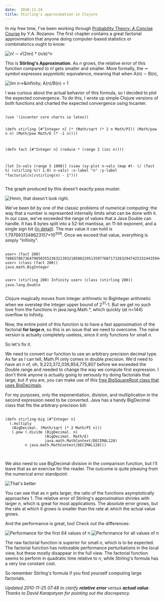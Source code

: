```yaml
---
date:  2010-11-24
title: Stirling's approximation in Clojure
---
```

In my free time, I've been working through [Probability Theory: A Concise Course](http://store.doverpublications.com/0486635449.html) by Y.A. Rozanov.
The first chapter contains a great factorial approximation that anyone doing
computer-based statistics or combinatorics ought to know:

![n! &#x223C; &#x221A;(2&pi;n) * (n/e)^n](http://threebrothers.org/brendan/blog/stirlings-approximation-formula-clojure/stirlings-approximation.png)

This is **Stirling's Approximation**. As *n* grows, the relative error of this
function compared to *n!* gets smaller and smaller. More formally, the
**&#x223C;** symbol expresses asypmtotic equivalence, meaning that when A(n)
&#x223C; B(n),

![lim n->&infinity; A(n)/B(n) = 1](http://threebrothers.org/brendan/blog/stirlings-approximation-formula-clojure/sim.png)

I was curious about the actual behavior of this formula, so I decided
to plot the expected convergence. To do this, I wrote up simple Clojure versions
of both functions and charted the expected convergence using Incanter.

<script src="https://gist.github.com/715040.js?file=stirling-naive.clj"></script>
<noscript>
  <pre>
    <code>
(use '(incanter core charts io latex))

(defn stirling [#^Integer n]
  (* (Math/sqrt (* 2 n Math/PI))
     (Math/pow n n)
     (Math/pow Math/E (* -1 n))))

(defn fact [#^Integer n]
  (reduce * (range 2 (inc n))))

(let [n-vals (range 5 1000)]
  (view
   (xy-plot n-vals
            (map #(- (/ (fact %) (stirling %)) 1.0) n-vals)
            :x-label "n"
            :y-label "factorial(n)/stirling(n) - 1")))
    </code>
  </pre>
</noscript>
  
The graph produced by this doesn't exactly pass muster.
                
![Hmm, that doesn't look right.](http://threebrothers.org/brendan/blog/stirlings-approximation-formula-clojure/chart-glitch.png)

We've been bit by one of the classic problems of numerical computing: the way
that a number is represented internally limits what can be done with it. In our
case, we've exceeded the range of values that a Java Double can handle. It has 8
bytes split into a 52-bit mantissa, an 11-bit exponent, and a single sign bit
(<a href='http://www.mobilefish.com/tutorials/java/java_quickguide_double.html' rel='nofollow'>in detail</a>).
The max value it can hold is 1.7976931348623157&#xd7;10<sup>308</sup>. Once we
exceed that value, everything is simply "Infinity".

<script src="https://gist.github.com/715041.js?file=overflow.clj"></script>
<noscript>
  <pre>
    <code>
user> (fact 200)
788657867364790503552363213932185062295135977687173263294742533244359449963403342920304284011984623904177212138919638830257642790242637105061926624952829931113462857270763317237396988943922445621451664240254033291864131227428294853277524242407573903240321257405579568660226031904170324062351700858796178922222789623703897374720000000000000000000000000000000000000000000000000
user> (class (fact 200))
java.math.BigInteger

user> (stirling 200)
Infinity
user> (class (stirling 200))
java.lang.Double
    </code>
  </pre>
</noscript>

Clojure magically moves from Integer arithmetic to BigInteger arithmetic
when we overstep the Integer upper bound of 2<sup>31</sup>-1. But we get no such
love from the functions in java.lang.Math.*, which quickly (at n=144) overflow
to Infinity.

Now, the entire point of this function is to have a fast approximation of the
factorial **for large _n_**, so this is an issue that we need to overcome. The
na&iuml;ve version is actually completely useless, since it only functions
for small *n*.

So let's fix it.

We need to convert our function to use an arbitrary precision decimal type.
As far as I can tell, Math.PI only comes in double precision. We'd need to have
an *n* of, oh, 9,223,372,036,854,775,807 before we exceeded the Double range
and needed to change the way we compute first expression. I don't think anyone
is actually going to seriously try doing factorials that large, but if you are,
you can make use of this [free BigSquareRoot class that uses BigDecimals](http://www.merriampark.com/bigsqrt.htm).

For my purposes, only the exponentiation, division, and multiplication in the
second expression need to be converted. Java has a handy BigDecimal class that
fits the arbitrary-precision bill:

<script src="https://gist.github.com/715046.js?file=stirling-big.clj"></script>
<noscript>
  <pre>
    <code>
(defn stirling-big [#^Integer n]
  (.multiply
   (BigDecimal. (Math/sqrt (* 2 Math/PI n)))
   (.pow (.divide (BigDecimal. n)
                  (BigDecimal. Math/E)
                  java.math.MathContext/DECIMAL128)
         n java.math.MathContext/DECIMAL128)))
    </code>
  </pre>
</noscript>

We also need to use BigDecimal division in the comparison function, but I'll
leave that as an exercise for the reader. The outcome is quite pleasing from
the numerical error standpoint:

![That's better](http://threebrothers.org/brendan/blog/stirlings-approximation-formula-clojure/chart-good.png)

You can see that as *n* gets larger, the ratio of the functions asymptotically
approaches 1. The relative error of Stirling's approximation shrinks with larger
*n*, which is great for most applications. The absolute error grows, but the
rate at which it grows is smaller than the rate at which the actual value grows.

And the performance is great, too! Check out the differences:

![Performance for the first 64 values of n](http://threebrothers.org/brendan/blog/stirlings-approximation-formula-clojure/time-short.png)
![Performance for all values of n](http://threebrothers.org/brendan/blog/stirlings-approximation-formula-clojure/time-full.png)

The raw factorial function is superior for small *n*, which is to be expected.
The factorial function has noticeable performance perturbations in the local
view, but these mostly disappear in the full view. The factorial function seems
to perform in quadratic time relative to *n*, while Stirling's formula has a
very low constant cost.

So remember Stirling's formula if you find yourself computing large factorials.

*Updated 2010-11-25 07:48 to clarify **relative error** versus **actual value**. Thanks to David Karapetyan for pointing out the discrepency.*

